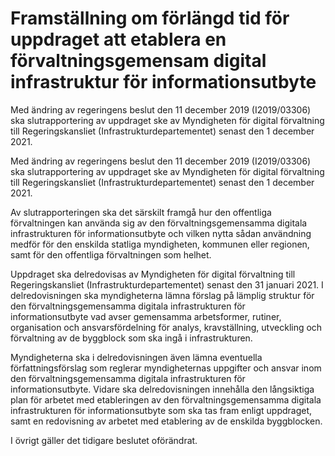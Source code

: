 # Framställning om förlängd tid för uppdraget att etablera en förvaltningsgemensam digital infrastruktur för informationsutbyte

Med ändring av regeringens beslut den 11 december 2019 (I2019/03306) ska slutrapportering av uppdraget ske av Myndigheten för digital förvaltning till Regeringskansliet (Infrastrukturdepartementet) senast den 1 december 2021.

Med ändring av regeringens beslut den 11 december 2019 (I2019/03306) ska slutrapportering av uppdraget ske av Myndigheten för digital förvaltning till Regeringskansliet (Infrastrukturdepartementet) senast den 1 december 2021.

Av slutrapporteringen ska det särskilt framgå hur den offentliga
förvaltningen kan använda sig av den förvaltningsgemensamma digitala infrastrukturen för informationsutbyte och vilken nytta sådan användning medför för den enskilda statliga myndigheten, kommunen eller regionen, samt för den offentliga förvaltningen som helhet.

Uppdraget ska delredovisas av Myndigheten för digital förvaltning till
Regeringskansliet (Infrastrukturdepartementet) senast den 31 januari 2021. I delredovisningen ska myndigheterna lämna förslag på lämplig struktur för den förvaltningsgemensamma digitala infrastrukturen för informationsutbyte vad avser gemensamma arbetsformer, rutiner, organisation och ansvarsfördelning för analys, kravställning, utveckling och förvaltning av de byggblock som ska ingå i infrastrukturen.

Myndigheterna ska i delredovisningen även lämna eventuella författningsförslag som reglerar myndigheternas uppgifter och ansvar inom den förvaltningsgemensamma digitala infrastrukturen för informationsutbyte. Vidare ska delredovisningen innehålla den långsiktiga plan för arbetet med etableringen av den förvaltningsgemensamma digitala infrastrukturen för informationsutbyte som ska tas fram enligt uppdraget, samt en redovisning av arbetet med etablering av de enskilda byggblocken.

I övrigt gäller det tidigare beslutet oförändrat.
